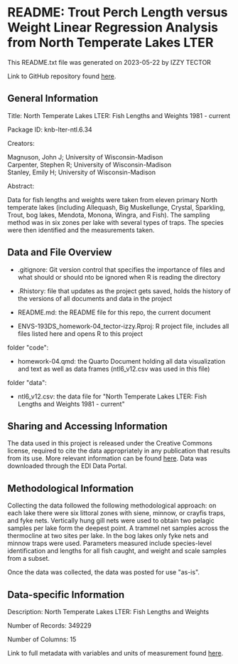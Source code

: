 # README: Trout Perch Length versus Weight Linear Regression Analysis from North Temperate Lakes LTER

This README.txt file was generated on 2023-05-22 by IZZY TECTOR

Link to GitHub repository found [here](https://github.com/itector/ENVS-193DS_homework-04_tector-izzy.git).

## General Information

Title: North Temperate Lakes LTER: Fish Lengths and Weights 1981 - current

Package ID: knb-lter-ntl.6.34

Creators:

Magnuson, John J; University of Wisconsin-Madison\
Carpenter, Stephen R; University of Wisconsin-Madison\
Stanley, Emily H; University of Wisconsin-Madison

Abstract:

Data for fish lengths and weights were taken from eleven primary North temperate lakes (including Allequash, Big Muskellunge, Crystal, Sparkling, Trout, bog lakes, Mendota, Monona, Wingra, and Fish). The sampling method was in six zones per lake with several types of traps. The species were then identified and the measurements taken.

## Data and File Overview

-   .gitignore: Git version control that specifies the importance of files and what should or should nto be ignored when R is reading the directory

-   .Rhistory: file that updates as the project gets saved, holds the history of the versions of all documents and data in the project

-   README.md: the README file for this repo, the current document

-   ENVS-193DS_homework-04_tector-izzy.Rproj: R project file, includes all files listed here and opens R to this project

folder "code":

-   homework-04.qmd: the Quarto Document holding all data visualization and text as well as data frames (ntl6_v12.csv was used in this file)

folder "data":

-   ntl6_v12.csv: the data file for "North Temperate Lakes LTER: Fish Lengths and Weights 1981 - current"

## Sharing and Accessing Information

The data used in this project is released under the Creative Commons license, required to cite the data appropriately in any publication that results from its use. More relevant information can be found [here](https://portal.edirepository.org/nis/metadataviewer?packageid=knb-lter-ntl.6.34). Data was downloaded through the EDI Data Portal.

## Methodological Information

Collecting the data followed the following methodological approach: on each lake there were six littoral zones with siene, minnow, or crayfis traps, and fyke nets. Vertically hung gill nets were used to obtain two pelagic samples per lake form the deepest point. A trammel net samples across the thermocline at two sites per lake. In the bog lakes only fyke nets and minnow traps were used. Parameters measured include species-level identification and lengths for all fish caught, and weight and scale samples from a subset.

Once the data was collected, the data was posted for use "as-is".

## Data-specific Information

Description: North Temperate Lakes LTER: Fish Lengths and Weights

Number of Records: 349229

Number of Columns: 15

Link to full metadata with variables and units of measurement found [here](https://portal.edirepository.org/nis/metadataviewer?packageid=knb-lter-ntl.6.34 "Metadata").
